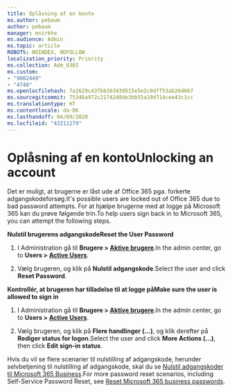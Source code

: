 ```yaml
---
title: Oplåsning af en konto
ms.author: pebaum
author: pebaum
manager: mnirkhe
ms.audience: Admin
ms.topic: article
ROBOTS: NOINDEX, NOFOLLOW
localization_priority: Priority
ms.collection: Adm_O365
ms.custom:
- "9002449"
- "4748"
ms.openlocfilehash: 7a1629c43fbb263439515e5e2c9dff53ab26d667
ms.sourcegitcommit: 75346a972c2174248de3bb55a19d714cee43c1cc
ms.translationtype: HT
ms.contentlocale: da-DK
ms.lasthandoff: 04/09/2020
ms.locfileid: "43211279"
---
```

# <a name="unlocking-an-account"></a><span data-ttu-id="e304e-102">Oplåsning af en konto</span><span class="sxs-lookup"><span data-stu-id="e304e-102">Unlocking an account</span></span>

<span data-ttu-id="e304e-103">Det er muligt, at brugerne er låst ude af Office 365 pga. forkerte adgangskodeforsøg.</span><span class="sxs-lookup"><span data-stu-id="e304e-103">It's possible users are locked out of Office 365 due to bad password attempts.</span></span> <span data-ttu-id="e304e-104">For at hjælpe brugerne med at logge på Microsoft 365 kan du prøve følgende trin.</span><span class="sxs-lookup"><span data-stu-id="e304e-104">To help users sign back in to Microsoft 365, you can attempt the following steps.</span></span>

<span data-ttu-id="e304e-105">**Nulstil brugerens adgangskode**</span><span class="sxs-lookup"><span data-stu-id="e304e-105">**Reset the User Password**</span></span>

1. <span data-ttu-id="e304e-106">I Administration gå til **Brugere > [Aktive brugere](https://admin.microsoft.com/Adminportal/Home?source=applauncher#/users)**.</span><span class="sxs-lookup"><span data-stu-id="e304e-106">In the admin center, go to **Users > [Active Users](https://admin.microsoft.com/Adminportal/Home?source=applauncher#/users)**.</span></span>

2. <span data-ttu-id="e304e-107">Vælg brugeren, og klik på **Nulstil adgangskode**.</span><span class="sxs-lookup"><span data-stu-id="e304e-107">Select the user and click **Reset Password**.</span></span>

<span data-ttu-id="e304e-108">**Kontrollér, at brugeren har tilladelse til at logge på**</span><span class="sxs-lookup"><span data-stu-id="e304e-108">**Make sure the user is allowed to sign in**</span></span>

1. <span data-ttu-id="e304e-109">I Administration gå til **Brugere > [Aktive brugere](https://admin.microsoft.com/Adminportal/Home?source=applauncher#/users)**.</span><span class="sxs-lookup"><span data-stu-id="e304e-109">In the admin center, go to **Users > [Active Users](https://admin.microsoft.com/Adminportal/Home?source=applauncher#/users)**.</span></span>

2. <span data-ttu-id="e304e-110">Vælg brugeren, og klik på **Flere handlinger (...)**, og klik derefter på **Rediger status for logon**.</span><span class="sxs-lookup"><span data-stu-id="e304e-110">Select the user and click **More Actions (...)**, then click **Edit sign-in status**.</span></span> 

<span data-ttu-id="e304e-111">Hvis du vil se flere scenarier til nulstilling af adgangskode, herunder selvbetjening til nulstilling af adgangskode, skal du se [Nulstil adgangskoder til Microsoft 365 Business](https://docs.microsoft.com/microsoft-365/admin/add-users/reset-passwords?view=o365-worldwide).</span><span class="sxs-lookup"><span data-stu-id="e304e-111">For more password reset scenarios, including Self-Service Password Reset, see [Reset Microsoft 365 business passwords](https://docs.microsoft.com/microsoft-365/admin/add-users/reset-passwords?view=o365-worldwide).</span></span>
